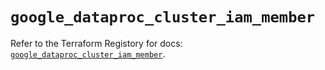 # `google_dataproc_cluster_iam_member`

Refer to the Terraform Registory for docs: [`google_dataproc_cluster_iam_member`](https://registry.terraform.io/providers/hashicorp/google-beta/4.73.0/docs/resources/google_dataproc_cluster_iam_member).
